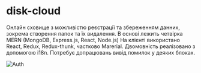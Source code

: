 
# disk-cloud


Онлайн сховище з можливістю реєстрації та збереженням данних, зокрема створення папок та їх видалення. 
В основі лежить четвірка MERN (MongoDB, Express.js, React, Node.js)
На клієнті використано React, Redux, Redux-thunk, частково Marerial. Двомовність реалізовано з допомогою i18n. Потребує допрацювань вивід помилок у деяких блоках.

![Auth](https://github.com/{lanalisovska}/{images-for-projects}/raw/{master}/Auth.png)

